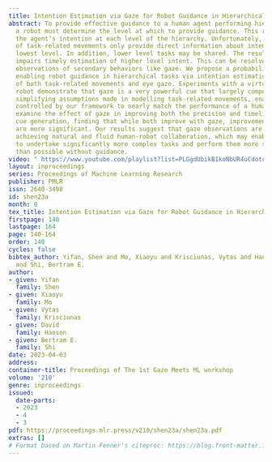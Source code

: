 ```yaml
---
title: Intention Estimation via Gaze for Robot Guidance in Hierarchical Tasks
abstract: To provide effective guidance to a human agent performing hierarchical tasks,
  a robot must determine the level at which to provide guidance. This relies on estimating
  the agent’s intention at each level of the hierarchy. Unfortunately, observations
  of task-related movements only provide direct information about intention at the
  lowest level. In addition, lower level tasks may be shared. The resulting ambiguity
  impairs timely estimation of higher level intent. This can be resolved by incorporating
  observations of secondary behaviors like gaze. We propose a probabilistic framework
  enabling robot guidance in hierarchical tasks via intention estimation from observations
  of both task-related movements and eye gaze. Experiments with a virtual humanoid
  robot demonstrate that gaze is a very powerful cue that largely compensates for
  simplifying assumptions made in modelling task-related movements, enabling a robot
  controlled by our framework to nearly match the performance of a human wizard. We
  examine the effect of gaze in improving both the precision and timeliness of guidance
  cue generation, finding that while both improve with gaze, improvements in timeliness
  are more significant. Our results suggest that gaze observations are critical in
  achieving natural and fluid human-robot collaboration, which may enable human agents
  to undertake significantly more complex tasks and perform them more safely and effectively,
  than possible without guidance.
video: " https://www.youtube.com/playlist?list=PLGgdUbikB1koNbUR4uCdotoXTQ4mR9uzm"
layout: inproceedings
series: Proceedings of Machine Learning Research
publisher: PMLR
issn: 2640-3498
id: shen23a
month: 0
tex_title: Intention Estimation via Gaze for Robot Guidance in Hierarchical Tasks
firstpage: 140
lastpage: 164
page: 140-164
order: 140
cycles: false
bibtex_author: Yifan, Shen and Mo, Xiaoyu and Krisciunas, Vytas and Hanson, David
  and Shi, Bertram E.
author:
- given: Yifan
  family: Shen
- given: Xiaoyu
  family: Mo
- given: Vytas
  family: Krisciunas
- given: David
  family: Hanson
- given: Bertram E.
  family: Shi
date: 2023-04-03
address:
container-title: Proceedings of The 1st Gaze Meets ML workshop
volume: '210'
genre: inproceedings
issued:
  date-parts:
  - 2023
  - 4
  - 3
pdf: https://proceedings.mlr.press/v210/shen23a/shen23a.pdf
extras: []
# Format based on Martin Fenner's citeproc: https://blog.front-matter.io/posts/citeproc-yaml-for-bibliographies/
---
```


